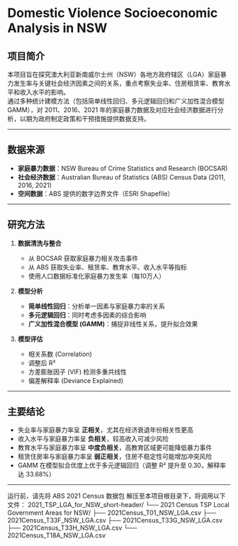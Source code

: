 # Domestic Violence Socioeconomic Analysis in NSW

## 项目简介
本项目旨在探究澳大利亚新南威尔士州（NSW）各地方政府辖区（LGA）家庭暴力发生率与关键社会经济因素之间的关系，重点考察失业率、住房租赁率、教育水平和收入水平的影响。  
通过多种统计建模方法（包括简单线性回归、多元逻辑回归和广义加性混合模型 GAMM），对 2011、2016、2021 年的家庭暴力数据及对应社会经济数据进行分析，以期为政府制定政策和干预措施提供数据支持。

---

## 数据来源
- **家庭暴力数据**：NSW Bureau of Crime Statistics and Research (BOCSAR)  
- **社会经济数据**：Australian Bureau of Statistics (ABS) Census Data (2011, 2016, 2021)  
- **空间数据**：ABS 提供的数字边界文件（ESRI Shapefile）

---

## 研究方法
1. **数据清洗与整合**  
   - 从 BOCSAR 获取家庭暴力相关攻击事件  
   - 从 ABS 获取失业率、租赁率、教育水平、收入水平等指标  
   - 使用人口数据标准化家庭暴力发生率（每10万人）

2. **模型分析**  
   - **简单线性回归**：分析单一因素与家庭暴力率的关系  
   - **多元逻辑回归**：同时考虑多因素的综合影响  
   - **广义加性混合模型 (GAMM)**：捕捉非线性关系，提升拟合效果  

3. **模型评估**  
   - 相关系数 (Correlation)  
   - 调整后 R²  
   - 方差膨胀因子 (VIF) 检测多重共线性  
   - 偏差解释率 (Deviance Explained)

---

## 主要结论
- 失业率与家庭暴力率呈 **正相关**，尤其在经济衰退年份相关性更高  
- 收入水平与家庭暴力率呈 **负相关**，较高收入可减少风险  
- 教育水平与家庭暴力率呈 **中度负相关**，高教育区域更可能降低暴力事件  
- 租赁住房率与家庭暴力率呈 **弱正相关**，住房不稳定性可能增加冲突风险  
- GAMM 在模型拟合优度上优于多元逻辑回归（调整 R² 提升至 0.30，解释率达 33.68%）

----------------------------------------------------------------------------------------

运行前，请先将 ABS 2021 Census 数据包 解压至本项目根目录下，将调用以下文件：
2021_TSP_LGA_for_NSW_short-header/
└── 2021 Census TSP Local Government Areas for NSW/
    ├── 2021Census_T01_NSW_LGA.csv
    ├── 2021Census_T33F_NSW_LGA.csv
    ├── 2021Census_T33G_NSW_LGA.csv
    ├── 2021Census_T33H_NSW_LGA.csv
    └── 2021Census_T18A_NSW_LGA.csv
